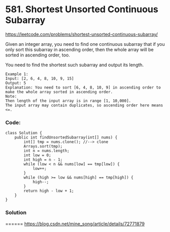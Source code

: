 # 581. Shortest Unsorted Continuous Subarray

https://leetcode.com/problems/shortest-unsorted-continuous-subarray/

Given an integer array, you need to find one continuous subarray that if you only sort this subarray in ascending order, then the whole array will be sorted in ascending order, too.

You need to find the shortest such subarray and output its length.

```
Example 1:
Input: [2, 6, 4, 8, 10, 9, 15]
Output: 5
Explanation: You need to sort [6, 4, 8, 10, 9] in ascending order to make the whole array sorted in ascending order.
Note:
Then length of the input array is in range [1, 10,000].
The input array may contain duplicates, so ascending order here means <=.
```

### Code: 
```
class Solution {
	public int findUnsortedSubarray(int[] nums) {
		int[] tmp = nums.clone(); //--> clone
		Arrays.sort(tmp);
		int n = nums.length;
		int low = 0;
		int high = n - 1;
		while (low < n && nums[low] == tmp[low]) {
			low++;
		}
		while (high >= low && nums[high] == tmp[high]) {
			high--;
		}
		return high - low + 1;
	}
}
```


### Solution
======
https://blog.csdn.net/mine_song/article/details/72771879



